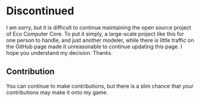 # Discontinued
I am sorry, but it is difficult to continue maintaining the open source project of Eco Computer Core. To put it simply, a large-scale project like this for one person to handle, and just another modeler, while there is little traffic on the GitHub page made it unreasonable to continue updating this page. I hope you understand my decision. Thanks.

## Contribution
You can continue to make contributions, but there is a slim chance that your contributions may make it onto my game.
